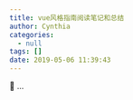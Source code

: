 ```yaml
---
title: vue风格指南阅读笔记和总结
author: Cynthia
categories:
  - null
tags: []
date: 2019-05-06 11:39:43
---
```


🐰
...
<!--more-->